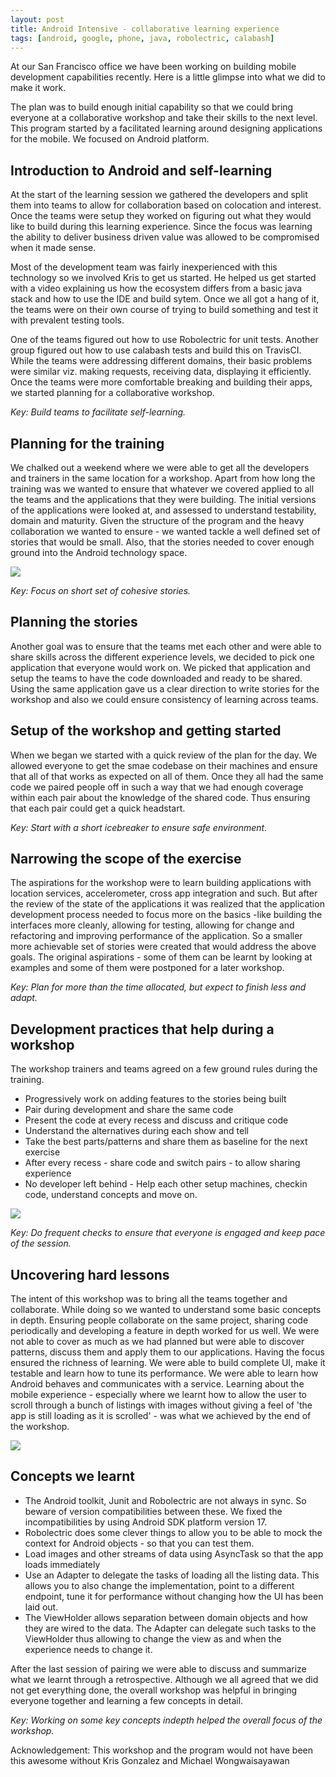 ```yaml
---
layout: post
title: Android Intensive - collaborative learning experience
tags: [android, google, phone, java, robolectric, calabash]
---
```

At our San Francisco office we have been working on building mobile development capabilities recently. Here is a little glimpse into what we did to make it work.

The plan was to build enough initial capability so that we could bring everyone at a collaborative workshop and take their skills to the next level. This program started by a facilitated learning around designing applications for the mobile. We focused on Android platform.
<!--more--> 

## Introduction to Android and self-learning

At the start of the learning session we gathered the developers and split them into teams to allow for collaboration based on colocation and interest. Once the teams were setup they worked on figuring out what they would like to build during this learning experience. Since the focus was learning the ability to deliver business driven value was allowed to be compromised when it made sense.

Most of the development team was fairly inexperienced with this technology so we involved Kris to get us started. He helped us get started with a video explaining us how the ecosystem differs from a basic java stack and how to use the IDE and build sytem. Once we all got a hang of it, the teams were on their own course of trying to build something and test it with prevalent testing tools.

One of the teams figured out how to use Robolectric for unit tests. Another group figured out how to use calabash tests and build this on TravisCI. While the teams were addressing different domains, their basic problems were similar viz. making requests, receiving data, displaying it efficiently. Once the teams were more comfortable breaking and building their apps, we started planning for a collaborative workshop.

_Key: Build teams to facilitate self-learning._

<!--more-->
## Planning for the training

We chalked out a weekend where we were able to get all the developers and trainers in the same location for a workshop. Apart from how long the training was we wanted to ensure that whatever we covered applied to all the teams and the applications that they were building. The initial versions of the applications were looked at, and assessed to understand testability, domain and maturity.
Given the structure of the program and the heavy collaboration we wanted to ensure - we wanted tackle a well defined set of stories that would be small. Also, that the stories needed to cover enough ground into the Android technology space.

<img src="{{ root_url }}/images/piggy.jpeg" />

_Key: Focus on short set of cohesive stories._

## Planning the stories

Another goal was to ensure that the teams met each other and were able to share skills across the different experience levels, we decided to pick one application that everyone would work on. We picked that application and setup the teams to have the code downloaded and ready to be shared. Using the same application gave us a clear direction to write stories for the workshop and also we could ensure consistency of learning across teams.

## Setup of the workshop and getting started

When we began we started with a quick review of the plan for the day. We allowed everyone to get the smae codebase on their machines and ensure that all of that works as expected on all of them. Once they all had the same code we paired people off in such a way that we had enough coverage within each pair about the knowledge of the shared code. Thus ensuring that each pair could get a quick headstart.

_Key: Start with a short icebreaker to ensure safe environment._

## Narrowing the scope of the exercise

The aspirations for the workshop were to learn building applications with location services, accelerometer, cross app integration and such. But after the review of the state of the applications it was realized that the application development process needed to focus more on the basics -like building the interfaces more cleanly, allowing for testing, allowing for change and refactoring and improving performance of the application. So a smaller more achievable set of stories were created that would address the above goals. The original aspirations - some of them can be learnt by looking at examples and some of them were postponed for a later workshop.

_Key: Plan for more than the time allocated, but expect to finish less and adapt._

## Development practices that help during a workshop

The workshop trainers and teams agreed on a few ground rules during the training.

   -   Progressively work on adding features to the stories being built
   -   Pair during development and share the same code
   -   Present the code at every recess and discuss and critique code
   -   Understand the alternatives during each show and tell
   -   Take the best parts/patterns and share them as baseline for the next exercise
   -   After every recess - share code and switch pairs - to allow sharing experience
   -   No developer left behind - Help each other setup machines, checkin code, understand concepts and move on.

<img src="{{ root_url }}/images/android_pairing.jpeg" />

_Key: Do frequent checks to ensure that everyone is engaged and keep pace of the session._

## Uncovering hard lessons

The intent of this workshop was to bring all the teams together and collaborate. While doing so we wanted to understand some basic concepts in depth. Ensuring people collaborate on the same project, sharing code periodically and developing a feature in depth worked for us well. We were not able to cover as much as we had planned but were able to discover patterns, discuss them and apply them to our applications. Having the focus ensured the richness of learning. We were able to build complete UI, make it testable and learn how to tune its performance. We were able to learn how Android behaves and communicates with a service.
Learning about the mobile experience - especially where we learnt how to allow the user to scroll through a bunch of listings with images without giving a feel of 'the app is still loading as it is scrolled' - was what we achieved by the end of the workshop.

<img src="{{ root_url }}/images/android_showcase.jpeg" />

## Concepts we learnt


   -   The Android toolkit, Junit and Robolectric are not always in sync. So beware of version compatibilities between these. We fixed the incompatibilities by using Android SDK platform version 17.
   -   Robolectric does some clever things to allow you to be able to mock the context for Android objects - so that you can test them.
   -   Load images and other streams of data using AsyncTask so that the app loads immediately
   -   Use an Adapter to delegate the tasks of loading all the listing data. This allows you to also change the implementation, point to a different endpoint, tune it for performance without changing how the UI has been laid out.
   -   The ViewHolder allows separation between domain objects and how they are wired to the data. The Adapter can delegate such tasks to the ViewHolder thus allowing to change the view as and when the experience needs to change it.


After the last session of pairing we were able to discuss and summarize what we learnt through a retrospective. Although we all agreed that we did not get everything done, the overall workshop was helpful in bringing everyone together and learning a few concepts in detail.

_Key: Working on some key concepts indepth helped the overall focus of the workshop._

Acknowledgement: This workshop and the program would not have been this awesome without Kris Gonzalez and Michael Wongwaisayawan

